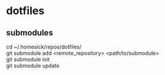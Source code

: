 dotfiles
========

## submodules

cd ~/.homesick/repos/dotfiles/  
git submodule add <remote_repository> <path/to/submodule>  
git submodule init  
git submodule update  
